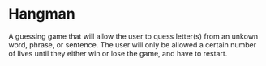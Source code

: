 # Hangman
A guessing game that will allow the user to quess letter(s) from an unkown word, phrase, or sentence. The user will only be allowed a certain number of lives until they either win or lose the game, and have to restart. 
